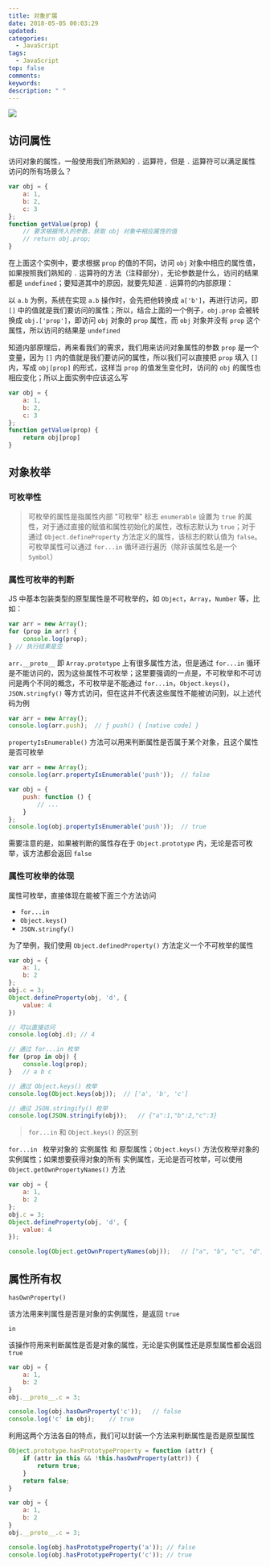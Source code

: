 ```yaml
---
title: 对象扩展
date: 2018-05-05 00:03:29
updated:
categories:
  - JavaScript
tags:
  - JavaScript
top: false
comments:
keywords:
description: " "
---
```


![](https://ws1.sinaimg.cn/large/006eYMu7ly1fudqm3nt8jj30j00790st.jpg)

## 访问属性

访问对象的属性，一般使用我们所熟知的 `.` 运算符，但是 `.` 运算符可以满足属性访问的所有场景么？

```js
var obj = {
    a: 1,
    b: 2,
    c: 3
};
function getValue(prop) {
    // 要求根据传入的参数，获取 obj 对象中相应属性的值
    // return obj.prop;
}
```

在上面这个实例中，要求根据 `prop` 的值的不同，访问 `obj` 对象中相应的属性值，如果按照我们熟知的 `.` 运算符的方法（注释部分），无论参数是什么，访问的结果都是 `undefined`；要知道其中的原因，就要先知道 `.` 运算符的内部原理：

以 `a.b` 为例，系统在实现 `a.b` 操作时，会先把他转换成 `a['b']`，再进行访问，即 `[]` 中的值就是我们要访问的属性；所以，结合上面的一个例子，`obj.prop` 会被转换成 `obj.['prop']`，即访问 `obj` 对象的 `prop` 属性，而 `obj` 对象并没有 `prop` 这个属性，所以访问的结果是 `undefined`

知道内部原理后，再来看我们的需求，我们用来访问对象属性的参数 `prop` 是一个变量，因为 `[]` 内的值就是我们要访问的属性，所以我们可以直接把 `prop` 填入 `[]` 内，写成 `obj[prop]` 的形式，这样当 `prop` 的值发生变化时，访问的 `obj` 的属性也相应变化；所以上面实例中应该这么写

```js
var obj = {
    a: 1,
    b: 2,
    c: 3
};
function getValue(prop) {
    return obj[prop]
}
```

## 对象枚举

### 可枚举性

> 可枚举的属性是指属性内部 "可枚举" 标志 `enumerable` 设置为 `true` 的属性，对于通过直接的赋值和属性初始化的属性，改标志默认为 `true`；对于通过 `Object.defineProperty` 方法定义的属性，该标志的默认值为 `false`。可枚举属性可以通过 `for...in` 循环进行遍历（除非该属性名是一个 `Symbol`）

### 属性可枚举的判断

JS 中基本包装类型的原型属性是不可枚举的，如 `Object`，`Array`，`Number` 等，比如：

```js
var arr = new Array();
for (prop in arr) {
    console.log(prop);
} // 执行结果是空
```

`arr.__proto__` 即 `Array.prototype` 上有很多属性方法，但是通过 `for...in` 循环是不能访问的，因为这些属性不可枚举；这里要强调的一点是，不可枚举和不可访问是两个不同的概念，不可枚举是不能通过 `for...in`，`Object.keys()`，`JSON.stringfy()` 等方式访问，但在这并不代表这些属性不能被访问到，以上述代码为例

```js
var arr = new Array();
console.log(arr.push);  // ƒ push() { [native code] }
```

`propertyIsEnumerable()` 方法可以用来判断属性是否属于某个对象，且这个属性是否可枚举

```js
var arr = new Array();
console.log(arr.propertyIsEnumerable('push'));  // false

var obj = {
    push: function () {
        // ...
    }
};
console.log(obj.propertyIsEnumerable('push'));  // true
```

需要注意的是，如果被判断的属性存在于 `Object.prototype` 内，无论是否可枚举，该方法都会返回 `false`

### 属性可枚举的体现

属性可枚举，直接体现在能被下面三个方法访问

+ `for...in`
+ `Object.keys()`
+ `JSON.stringfy()`

为了举例，我们使用 `Object.definedProperty()` 方法定义一个不可枚举的属性

```js
var obj = {
    a: 1,
    b: 2
};
obj.c = 3;
Object.defineProperty(obj, 'd', {
    value: 4
})

// 可以直接访问
console.log(obj.d); // 4

// 通过 for...in 枚举
for (prop in obj) {
    console.log(prop);
}   // a b c

// 通过 Object.keys() 枚举
console.log(Object.keys(obj));  // ['a', 'b', 'c']

// 通过 JSON.stringify() 枚举
console.log(JSON.stringify(obj));   // {"a":1,"b":2,"c":3}
```

> `for...in` 和 `Object.keys()` 的区别

`for...in ` 枚举对象的 实例属性 和 原型属性；`Object.keys()` 方法仅枚举对象的 实例属性；如果想要获得对象的所有 实例属性，无论是否可枚举，可以使用 `Object.getOwnPropertyNames()` 方法

```js
var obj = {
    a: 1,
    b: 2
};
obj.c = 3;
Object.defineProperty(obj, 'd', {
    value: 4
});

console.log(Object.getOwnPropertyNames(obj));   // ["a", "b", "c", "d"]
```

## 属性所有权

`hasOwnProperty()`

该方法用来判属性是否是对象的实例属性，是返回 `true`

`in`

该操作符用来判断属性是否是对象的属性，无论是实例属性还是原型属性都会返回 `true`

```js
var obj = {
    a: 1,
    b: 2
}
obj.__proto__.c = 3;

console.log(obj.hasOwnProperty('c'));   // false
console.log('c' in obj);    // true
```

利用这两个方法各自的特点，我们可以封装一个方法来判断属性是否是原型属性

```js
Object.prototype.hasPrototypeProperty = function (attr) {
    if (attr in this && !this.hasOwnProperty(attr)) {
        return true;
    }
    return false;
}

var obj = {
    a: 1,
    b: 2
}
obj.__proto__.c = 3;

console.log(obj.hasPrototypeProperty('a'));	// false
console.log(obj.hasPrototypeProperty('c')); // true
```